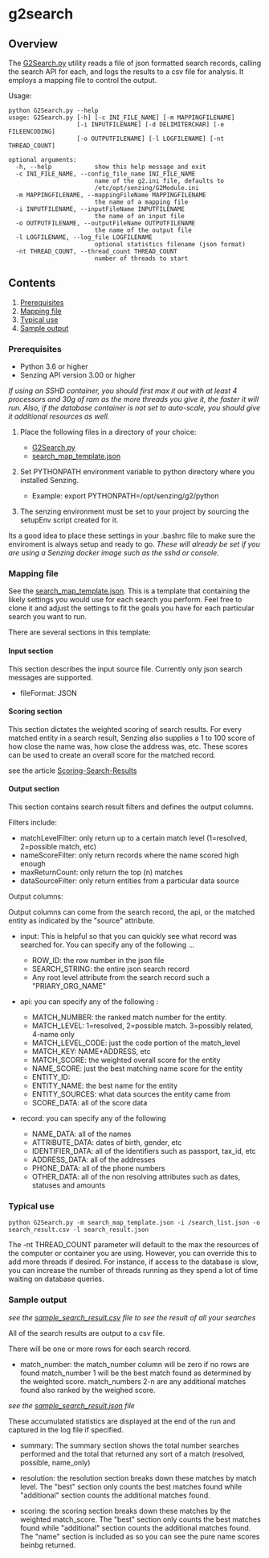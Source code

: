 # g2search

## Overview

The [G2Search.py](G2Search.py) utility reads a file of json formatted search records, calling the search API for each, and logs
the results to a csv file for analysis.  It employs a mapping file to control the output.

Usage:

```console
python G2Search.py --help
usage: G2Search.py [-h] [-c INI_FILE_NAME] [-m MAPPINGFILENAME]
                   [-i INPUTFILENAME] [-d DELIMITERCHAR] [-e FILEENCODING]
                   [-o OUTPUTFILENAME] [-l LOGFILENAME] [-nt THREAD_COUNT]

optional arguments:
  -h, --help            show this help message and exit
  -c INI_FILE_NAME, --config_file_name INI_FILE_NAME
                        name of the g2.ini file, defaults to
                        /etc/opt/senzing/G2Module.ini
  -m MAPPINGFILENAME, --mappingFileName MAPPINGFILENAME
                        the name of a mapping file
  -i INPUTFILENAME, --inputFileName INPUTFILENAME
                        the name of an input file
  -o OUTPUTFILENAME, --outputFileName OUTPUTFILENAME
                        the name of the output file
  -l LOGFILENAME, --log_file LOGFILENAME
                        optional statistics filename (json format)
  -nt THREAD_COUNT, --thread_count THREAD_COUNT
                        number of threads to start
```

## Contents

1. [Prerequisites](#prerequisites)
1. [Mapping file](#mapping-file)
1. [Typical use](#typical-use)
1. [Sample output](#sample-output)

### Prerequisites

- Python 3.6 or higher
- Senzing API version 3.00 or higher

*If using an SSHD container, you should first max it out with at least 4 processors and 30g of ram as the more threads
you give it, the faster it will run.  Also, if the database container is not set to auto-scale, you should give it
additional resources as well.*

1. Place the following files in a directory of your choice:
    - [G2Search.py](G2Search.py)
    - [search_map_template.json](search_map_template.json)

2. Set PYTHONPATH environment variable to python directory where you installed Senzing.
    - Example: export PYTHONPATH=/opt/senzing/g2/python

3. The senzing environment must be set to your project by sourcing the setupEnv script created for it.

Its a good idea to place these settings in your .bashrc file to make sure the enviroment is always setup and ready to go.
*These will already be set if you are using a Senzing docker image such as the sshd or console.*

### Mapping file

See the [search_map_template.json](search_map_template.json).   This is a template that containing the likely settings you
would use for each search you perform.   Feel free to clone it and adjust the settings to fit the goals you have for each
particular search you want to run.

There are several sections in this template:

#### Input section

This section describes the input source file.   Currently only json search messages are supported.

- fileFormat: JSON

#### Scoring section

This section dictates the weighted scoring of search results. For every matched entity in a search result, Senzing also supplies
a 1 to 100 score of how close the name was, how close the address was, etc. These scores can be used to create an overall score
for the matched record.

see the article [Scoring-Search-Results](https://senzing.zendesk.com/hc/en-us/articles/360047855193-Scoring-Search-Results)

#### Output section

This section contains search result filters and defines the output columns.

Filters include:

- matchLevelFilter: only return up to a certain match level (1=resolved, 2=possible match, etc)
- nameScoreFilter: only return records where the name scored high enough
- maxReturnCount: only return the top (n) matches
- dataSourceFilter: only return entities from a particular data source

Output columns:

Output columns can come from the search record, the api, or the matched entity
as indicated by the "source" attribute.

- input: This is helpful so that you can quickly see what record was searched for.
You can specify any of the following ...
  - ROW_ID: the row number in the json file
  - SEARCH_STRING: the entire json search record
  - Any root level attribute from the search record such a "PRIARY_ORG_NAME"

- api: you can specify any of the following :
  - MATCH_NUMBER: the ranked match number for the entity.
  - MATCH_LEVEL: 1=resolved, 2=possible match. 3=possibly related, 4-name only
  - MATCH_LEVEL_CODE: just the code portion of the match_level
  - MATCH_KEY: NAME+ADDRESS, etc
  - MATCH_SCORE: the weighted overall score for the entity
  - NAME_SCORE: just the best matching name score for the entity
  - ENTITY_ID:
  - ENTITY_NAME: the best name for the entity
  - ENTITY_SOURCES: what data sources the entity came from
  - SCORE_DATA: all of the score data

- record: you can specify any of the following
  - NAME_DATA: all of the names
  - ATTRIBUTE_DATA: dates of birth, gender, etc
  - IDENTIFIER_DATA: all of the identifiers such as passport, tax_id, etc
  - ADDRESS_DATA: all of the addresses
  - PHONE_DATA: all of the phone numbers
  - OTHER_DATA: all of the non resolving attributes such as dates, statuses and amounts

### Typical use

```console
python G2Search.py -m search_map_template.json -i /search_list.json -o search_result.csv -l search_result.json
```

The -nt THREAD_COUNT parameter will default to the max the resources of the computer or container you are
using.  However, you can override this to add more threads if desired.  For instance, if access to the database
is slow, you can increase the number of threads running as they spend a lot of time waiting on database queries.

### Sample output

*see the [sample_search_result.csv](sample_search_result.csv) file to see the result of all your searches*

All of the search results are output to a csv file.

There will be one or more rows for each search record.

- match_number: the match_number column will be zero if no rows are found match_number 1 will be the
best match found as determined by the weighted score. match_numbers 2-n are any additional matches
found also ranked by the weighed score.

*see the [sample_search_result.json](sample_search_result.json) file*

These accumulated statistics are displayed at the end of the run and captured in the log file if
specified.

- summary: The summary section shows the total number searches performed and
the total that returned any sort of a match (resolved, possible, name_only)

- resolution: the resolution section breaks down these matches by match level.  The
"best" section only counts the best matches found while "additional" section counts
the additional matches found.

- scoring: the scoring section breaks down these matches by the weighted match_score.
The "best" section only counts the best matches found while "additional" section counts
the additional matches found.  The "name" section is included as so you can see the pure
name scores beinbg returned.
